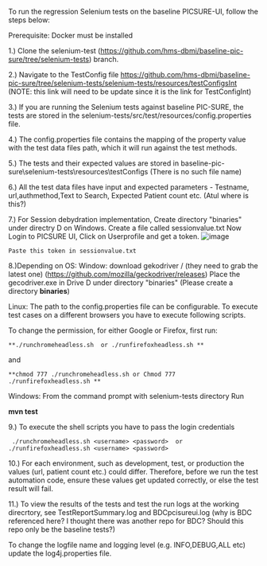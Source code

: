 To run the regression Selenium tests on the baseline PICSURE-UI, follow the steps below:

Prerequisite: Docker must be installed 

1.) Clone the selenium-test (https://github.com/hms-dbmi/baseline-pic-sure/tree/selenium-tests) branch.

2.) Navigate to the TestConfig file https://github.com/hms-dbmi/baseline-pic-sure/tree/selenium-tests/selenium-tests/resources/testConfigsInt   (NOTE: this link will need to be update since it is the link for TestConfigInt) 

3.) If you are running the Selenium tests against baseline PIC-SURE, the tests are stored in the selenium-tests/src/test/resources/config.properties file.

4.) The config.properties file contains the mapping of the property value with the test data files path, which it will run against the test methods. 

5.) The tests and their expected values are stored in baseline-pic-sure\selenium-tests\resources\testConfigs  (There is no such file name) 

6.) All the test data files have input and expected parameters - Testname, url,authmethod,Text to Search, Expected Patient count etc. 
   (Atul where is this?) 
   
7.) For Session debydration implementation, Create directory "binaries" under directry D on Windows. Create a file called sessionvalue.txt
    Now Login to PICSURE UI, Click on Userprofile and get a token. 
    ![image](https://user-images.githubusercontent.com/31655973/232036586-705825ea-041d-4fc8-a304-778ec889e9e4.png)

      
    Paste this token in sessionvalue.txt
     

8.)Depending on OS:  Window: download gekodriver / (they need to grab the latest one) (https://github.com/mozilla/geckodriver/releases) 
                             Place the gecodriver.exe in Drive D under directory "binaries" (Please create a directory **binaries**)                
                             
      
 Linux: The path to the config.properties file can be configurable. To execute test cases on a different browsers you have to execute following 
  scripts.
  
 To change the permission, for either Google or Firefox, first run: 
 ```
 **./runchromeheadless.sh  or ./runfirefoxheadless.sh **
 ```
 and 
 ```
 **chmod 777 ./runchromeheadless.sh or Chmod 777 ./runfirefoxheadless.sh **
 ```
Windows: From the command prompt with selenium-tests directory Run 

**mvn test**


9.) To execute the shell scripts you have to pass the login credentials  
 ```
  ./runchromeheadless.sh <username> <password>	or ./runfirefoxheadless.sh <username> <password>
 ```
 
10.) For each environment, such as development, test, or production the values (url, patient count etc.)
   could differ. Therefore, before we run the test automation code, ensure these values get updated correctly, or else the test result will fail.

11.) To view the results of the tests and test the run logs at the working direcrtory, see TestReportSummary.log and BDCpcisureui.log (why is BDC referenced here? I thought there was another repo for BDC? Should this repo only be the baseline tests?) 
 
  To change the logfile name and logging level (e.g. INFO,DEBUG,ALL etc) update the log4j.properties file.
  
  
